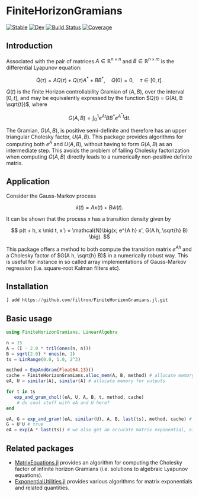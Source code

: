 # FiniteHorizonGramians

[![Stable](https://img.shields.io/badge/docs-stable-blue.svg)](https://filtron.github.io/FiniteHorizonGramians.jl/stable/)
[![Dev](https://img.shields.io/badge/docs-dev-blue.svg)](https://filtron.github.io/FiniteHorizonGramians.jl/dev/)
[![Build Status](https://github.com/filtron/FiniteHorizonGramians.jl/actions/workflows/CI.yml/badge.svg?branch=main)](https://github.com/filtron/FiniteHorizonGramians.jl/actions/workflows/CI.yml?query=branch%3Amain)
[![Coverage](https://codecov.io/gh/filtron/FiniteHorizonGramians.jl/branch/main/graph/badge.svg)](https://codecov.io/gh/filtron/FiniteHorizonGramians.jl)

## Introduction 

Associated with the pair of matrices $A \in \mathbb{R}^{n \times n}$ and $B \in \mathbb{R}^{n \times m}$ is the differential Lyapunov equation: 

$$
\dot{Q}(\tau) = A Q(\tau) + Q(\tau) A^* + B B^*, \quad Q(0) = 0,\quad \tau \in [0, t].
$$

$Q(t)$ is the finite Horizon controllability Gramian of $(A, B)$, over the interval $[0, t]$, 
and may be equivalently expressed by the function $Q(t) = G(At, B \sqrt{t})$, where 

$$
G(A, B) = \int_0^1 e^{A t} B B^* e^{A^* t} \mathrm{d} t.
$$

The Gramian, $G(A, B)$, is positive semi-definite and therefore has an upper triangular Cholesky factor, $U(A, B)$.
This package provides algorithms for computing both $e^A$ and $U(A, B)$,
without having to form $G(A, B)$ as an intermediate step.
This avoids the problem of failing Cholesky factorization when computing $G(A, B)$ directly leads to a numerically non-positive definite matrix.

## Application

Consider the Gauss-Markov process

$$
\dot{x}(t) = A x(t) + B \dot{w}(t).
$$

It can be shown that the process $x$ has a transition density given by

$$
p(t + h, x \mid t, x') = \mathcal{N}\big(x; e^{A h} x', G(A h, \sqrt{h} B) \big).
$$

This package offers a method to both compute the transition matrix $e^{A h}$ and a Cholesky factor of $G(A h, \sqrt{h} B)$ in a numerically robust way.
This is useful for instance in so called array implementations of Gauss-Markov regression (i.e. square-root Kalman filters etc).

## Installation

```julia
] add https://github.com/filtron/FiniteHorizonGramians.jl.git
```

## Basic usage

```julia
using FiniteHorizonGramians, LinearAlgebra

n = 15
A = (I - 2.0 * tril(ones(n, n)))
B = sqrt(2.0) * ones(n, 1)
ts = LinRange(0.0, 1.0, 2^3)

method = ExpAndGram{Float64,13}()
cache = FiniteHorizonGramians.alloc_mem(A, B, method) # allocate memory for intermediate calculations
eA, U = similar(A), similar(A) # allocate memory for outputs

for t in ts
   exp_and_gram_chol!(eA, U, A, B, t, method, cache)
    # do cool stuff with eA and U here?
end

eA, G = exp_and_gram!(eA, similar(U), A, B, last(ts), method, cache) # we can comput the full Gramian if we prefer
G ≈ U'U # true
eA ≈ exp(A * last(ts)) # we also get an accurate matrix exponential, of course.
```

## Related packages
* [MatrixEquations.jl](https://github.com/andreasvarga/MatrixEquations.jl) provides an algorithm for computing the Cholesky factor of infinite horizon Gramians (i.e. solutions to algebraic Lyapunov equations).
* [ExponentialUtilities.jl](https://github.com/SciML/ExponentialUtilities.jl) provides various algorithms for matrix exponentials and related quantities.
